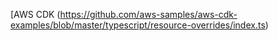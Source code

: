 [AWS CDK (https://github.com/aws-samples/aws-cdk-examples/blob/master/typescript/resource-overrides/index.ts)